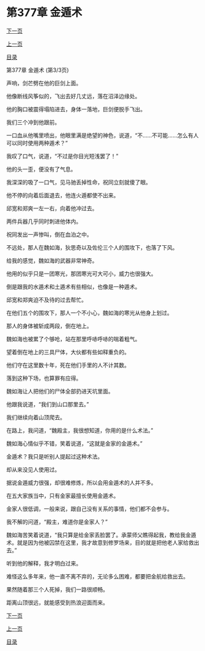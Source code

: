 <h1>第377章    金遁术</h1>
            <div><p><a href="./1131_%E7%AC%AC378%E7%AB%A0_%E9%94%81%E9%93%BE.md">下一页</a></p><p><a href="./1129_%E7%AC%AC377%E7%AB%A0_%E9%87%91%E9%81%81%E6%9C%AF.md">上一页</a></p><p><a href="../">目录</a></p></div>
            <div><p>第377章    金遁术 (第3/3页)</p><p>声响，剑芒劈在他的巨剑上面。</p><p>他像断线风筝似的，飞出去好几丈远，落在沼泽边缘处。</p><p>他的胸口被震得塌陷进去，身体一落地，巨剑便脱手飞出。</p><p>我们三个冲到他跟前。</p><p>一口血从他嘴里喷出，他眼里满是绝望的神色，说道，“不……不可能……怎么有人可以同时使用两种遁术？”</p><p>我叹了口气，说道，“不过是你目光短浅罢了！”</p><p>他的头一歪，便没有了气息。</p><p>我深深的吸了一口气，见马驰丢掉性命，祝同立刻就傻了眼。</p><p>他不停的向着后面退去，他连火遁都使不出来。</p><p>邱宽和郑爽一左一右，向着他冲过去。</p><p>两件兵器几乎同时刺进他体内。</p><p>祝同发出一声惨叫，倒在血泊之中。</p><p>不远处，那人在魏如海，狄思奇以及佐伦三个人的围攻下，也落了下风。</p><p>给我的感觉，魏如海的武器非常神奇。</p><p>他用的似乎只是一团寒光，那团寒光可大可小，威力也很强大。</p><p>倒是跟我的水遁术和土遁术有些相似，也像是一种遁术。</p><p>邱宽和郑爽迫不及待的过去帮忙。</p><p>在他们五个的围攻下，那人一个不小心，魏如海的寒光从他身上划过。</p><p>那人的身体被斩成两段，倒在地上。</p><p>魏如海也被累了个够呛，站在那里呼哧呼哧的喘着粗气。</p><p>望着倒在地上的三具尸体，大伙都有些如释重负的。</p><p>他们守在这里数十年，死在他们手里的人不计其数。</p><p>落到这种下场，也算罪有应得。</p><p>魏如海让人把他们的尸体全部扔进天坑里面。</p><p>他跟我说道，“我们到山口那里去。”</p><p>我们继续向着山顶爬去。</p><p>在路上，我问道，“魏殿主，我很想知道，你用的是什么术法。”</p><p>魏如海心情似乎不错，笑着说道，“这就是金家的金遁术。”</p><p>金遁术？我只是听别人提起过这种术法。</p><p>却从来没见人使用过。</p><p>据说金遁威力很强，却很难修炼，所以会用金遁术的人并不多。</p><p>在五大家族当中，只有金家最擅长使用金遁术。</p><p>金家人很低调，一般来说，跟自己没有关系的事情，他们都不会参与。</p><p>我不解的问道，“殿主，难道你是金家人？”</p><p>魏如海苦笑着说道，“我只算是给金家丢脸罢了。承蒙师父瞧得起我，教给我金遁术。就是因为他被囚禁在这里，我才故意到修罗场来，目的就是把他老人家给救出去。”</p><p>听到他的解释，我才明白过来。</p><p>难怪这么多年来，他一直不离不弃的，无论多么困难，都要把金航给救出去。</p><p>果然随着那三个人死掉，我们一路很顺畅。</p><p>距离山顶很远，就能感受到热浪迎面而来。</p></div>
            <div><p><a href="./1131_%E7%AC%AC378%E7%AB%A0_%E9%94%81%E9%93%BE.md">下一页</a></p><p><a href="./1129_%E7%AC%AC377%E7%AB%A0_%E9%87%91%E9%81%81%E6%9C%AF.md">上一页</a></p><p><a href="../">目录</a></p></div>
